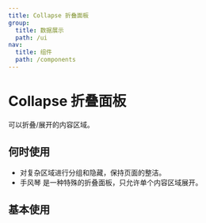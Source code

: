 ```yaml
---
title: Collapse 折叠面板
group:
  title: 数据展示
  path: /ui
nav:
  title: 组件
  path: /components
---
```


# Collapse 折叠面板

可以折叠/展开的内容区域。

## 何时使用

- 对复杂区域进行分组和隐藏，保持页面的整洁。
- 手风琴 是一种特殊的折叠面板，只允许单个内容区域展开。

## 基本使用

<code src="./demos/basic"/>

<API></API>

